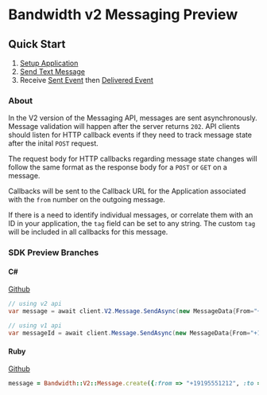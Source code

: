 # Bandwidth v2 Messaging Preview

## Quick Start
1. [Setup Application](application.md)
2. [Send Text Message](methods/createSingle.md)
3. Receive [Sent Event](events/outSent.md) then [Delivered Event](events/msgDelivered.md)

### About
In the V2 version of the Messaging API, messages are sent asynchronously. Message validation will happen after the server returns `202`. API clients should listen for HTTP callback events if they need to track message state after the inital `POST` request.

The request body for HTTP callbacks regarding message state changes will follow the same format as the response body for a `POST` or `GET` on a message.

Callbacks will be sent to the Callback URL for the Application associated with the `from` number on the outgoing message.

If there is a need to identify individual messages, or correlate them with an ID in your application, the `tag` field can be set to any string. The custom `tag` will be included in all callbacks for this message.

### SDK Preview Branches

#### C#

[Github](https://github.com/bandwidthcom/csharp-bandwidth/pull/63)

```csharp
// using v2 api
var message = await client.V2.Message.SendAsync(new MessageData{From="+1234567890", To=new[]{"+1234567891"}, Text="Hello"});

// using v1 api
var messageId = await client.Message.SendAsync(new MessageData{From="+1234567890", To="+1234567891", Text="Hello"});
```

#### Ruby

[Github](https://github.com/bandwidthcom/ruby-bandwidth/pull/13)

```ruby
message = Bandwidth::V2::Message.create({:from => "+19195551212", :to => ["+191955512142"], :text => "Test"})
```
